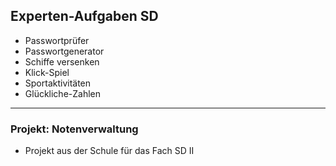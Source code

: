 Experten-Aufgaben SD
---------------------------
- Passwortprüfer
- Passwortgenerator
- Schiffe versenken
- Klick-Spiel
- Sportaktivitäten
- Glückliche-Zahlen

---------------------------
### Projekt: Notenverwaltung
- Projekt aus der Schule für das Fach SD II
